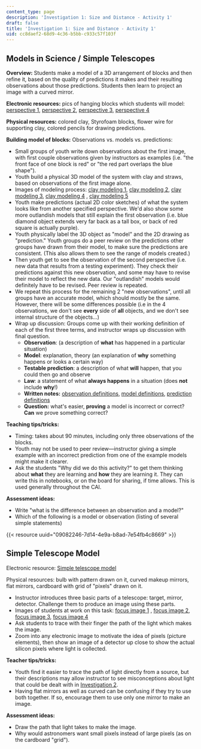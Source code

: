 ```yaml
---
content_type: page
description: 'Investigation 1: Size and Distance - Activity 1'
draft: false
title: 'Investigation 1: Size and Distance - Activity 1'
uid: cc8daef2-68d9-4c36-b5bb-c933c57f103f
---
```

## **Models in Science / Simple Telescopes**

**Overview:** Students make a model of a 3D arrangement of blocks and then refine it, based on the quality of predictions it makes and their resulting observations about those predictions. Students then learn to project an image with a curved mirror.

**Electronic resources:** pics of hanging blocks which students will model: [perspective 1](https://old.ocw.mit.edu/high-school/physics/chandra-astrophysics-institute/investigation-1-size-and-distance/image-gallery-1/MITHFH_chandra_inv1_pers1.jpg), [perspective 2](https://old.ocw.mit.edu/high-school/physics/chandra-astrophysics-institute/investigation-1-size-and-distance/image-gallery-1/MITHFH_chandra_inv1_pers2.jpg), [perspective 3](https://old.ocw.mit.edu/high-school/physics/chandra-astrophysics-institute/investigation-1-size-and-distance/image-gallery-1/MITHFH_chandra_inv1_pers3.jpg), [perspective 4](https://old.ocw.mit.edu/high-school/physics/chandra-astrophysics-institute/investigation-1-size-and-distance/image-gallery-1/MITHFH_chandra_inv1_pers4.jpg)

**Physical resources:** colored clay, Styrofoam blocks, flower wire for supporting clay, colored pencils for drawing predictions.

**Building model of blocks:** Observations vs. models vs. predictions:

- Small groups of youth write down observations about the first image, with first couple observations given by instructors as examples (i.e. "the front face of one block is red" or "the red part overlaps the blue shape").
- Youth build a physical 3D model of the system with clay and straws, based on observations of the first image alone.
- Images of modeling process: [clay modeling 1](https://old.ocw.mit.edu/high-school/physics/chandra-astrophysics-institute/investigation-1-size-and-distance/image-gallery-1/MITHFH_chandra_inv1_cly_md.jpg), [clay modeling 2](https://old.ocw.mit.edu/high-school/physics/chandra-astrophysics-institute/investigation-1-size-and-distance/image-gallery-1/MITHFH_chandra_inv1_cl_md2.jpg), [clay modeling 3](https://old.ocw.mit.edu/high-school/physics/chandra-astrophysics-institute/investigation-1-size-and-distance/image-gallery-1/MITHFH_chandra_inv1_cl_md3.jpg), [clay modeling 4](https://old.ocw.mit.edu/high-school/physics/chandra-astrophysics-institute/investigation-1-size-and-distance/image-gallery-1/MITHFH_chandra_inv1_cl_md4.jpg) , [clay modeling 5](https://old.ocw.mit.edu/high-school/physics/chandra-astrophysics-institute/investigation-1-size-and-distance/image-gallery-1/MITHFH_chandra_inv1_cl_md5.jpg)
- Youth make predictions (actual 2D color sketches) of what the system looks like from another specified perspective. We'd also show some more outlandish models that still explain the first observation (i.e. blue diamond object extends very far back as a tall box, or back of red square is actually purple).
- Youth physically label the 3D object as "model" and the 2D drawing as "prediction." Youth groups do a peer review on the predictions other groups have drawn from their model, to make sure the predictions are consistent. (This also allows them to see the range of models created.)
- Then youth get to see the observation of the second perspective (i.e. new data that results from a testing experiment). They check their predictions against this new observation, and some may have to revise their model to reflect the new data. Our "outlandish" models would definitely have to be revised. Peer review is repeated.
- We repeat this process for the remaining 2 "new observations", until all groups have an accurate model, which should mostly be the same. However, there will be some differences possible (i.e in the 4 observations, we don't see **every** side of **all** objects, and we don't see internal structure of the objects…)
- Wrap up discussion: Groups come up with their working definition of each of the first three terms, and instructor wraps up discussion with final question.
    - **Observation**: (a description of **what** has happened in a particular situation)
    - **Model**: explanation, theory (an explanation of **why** something happens or looks a certain way)
    - **Testable prediction**: a description of what **will** happen, that you could then go and observe
    - **Law**: a statement of what **always happens** in a situation (does **not** include **why**!)
    - **Written notes:** [observation definitions](https://old.ocw.mit.edu/high-school/physics/chandra-astrophysics-institute/investigation-1-size-and-distance/image-gallery-1/MITHFH_chandra_inv1_obs_df.jpg), [model definitions](https://old.ocw.mit.edu/high-school/physics/chandra-astrophysics-institute/investigation-1-size-and-distance/image-gallery-1/MITHFH_chandra_inv1_mod_df.jpg), [prediction definitions](https://old.ocw.mit.edu/high-school/physics/chandra-astrophysics-institute/investigation-1-size-and-distance/image-gallery-1/MITHFH_chandra_inv1_pre_df.jpg)
    - **Question:** what's easier, **proving** a model is incorrect or correct? **Can** we prove something correct?

**Teaching tips/tricks:**

- Timing: takes about 90 minutes, including only three observations of the blocks.
- Youth may not be used to peer review—instructor giving a simple example with an incorrect prediction from one of the example models might make it clearer.
- Ask the students "Why did we do this activity?" to get them thinking about **what** they are learning and **how** they are learning it. They can write this in notebooks, or on the board for sharing, if time allows. This is used generally throughout the CAI.

**Assessment ideas:**

- Write "what is the difference between an observation and a model?"
- Which of the following is a model or observation (listing of several simple statements)

{{< resource uuid="09082246-7d14-4e9a-b8ad-7e54fb4c8669" >}}

## **Simple Telescope Model**

Electronic resource: [Simple telescope model](http://www.telescope-optics.net/images/Newt2.PNG)

Physical resources: bulb with pattern drawn on it, curved makeup mirrors, flat mirrors, cardboard with grid of "pixels" drawn on it.

- Instructor introduces three basic parts of a telescope: target, mirror, detector. Challenge them to produce an image using these parts.
- Images of students at work on this task: [focus image 1](https://old.ocw.mit.edu/high-school/physics/chandra-astrophysics-institute/investigation-1-size-and-distance/image-gallery-1/MITHFH_chandra_inv1_foc_1.jpg) , [focus image 2](https://old.ocw.mit.edu/high-school/physics/chandra-astrophysics-institute/investigation-1-size-and-distance/image-gallery-1/MITHFH_chandra_inv1_foc_2.jpg), [focus image 3](https://old.ocw.mit.edu/high-school/physics/chandra-astrophysics-institute/investigation-1-size-and-distance/image-gallery-1/MITHFH_chandra_inv1_foc_3.jpg), [focus image 4](https://old.ocw.mit.edu/high-school/physics/chandra-astrophysics-institute/investigation-1-size-and-distance/image-gallery-1/MITHFH_chandra_inv1_foc_4.jpg) 
- Ask students to trace with their finger the path of the light which makes the image.
- Zoom into any electronic image to motivate the idea of pixels (picture elements), then show an image of a detector up close to show the actual silicon pixels where light is collected.

**Teacher tips/tricks:**

- Youth find it easier to trace the path of light directly from a source, but their descriptions may allow instructor to see misconceptions about light that could be dealt with in [Investigation 2](https://draft-qa.ocw.mit.edu/courses/hfh-111-chandra-astrophysics-institute/pages/investigation-2-light-and-color/).
- Having flat mirrors as well as curved can be confusing if they try to use both together. If so, encourage them to use only one mirror to make an image.

**Assessment ideas:**

- Draw the path that light takes to make the image.
- Why would astronomers want small pixels instead of large pixels (as on the cardboard "grid").